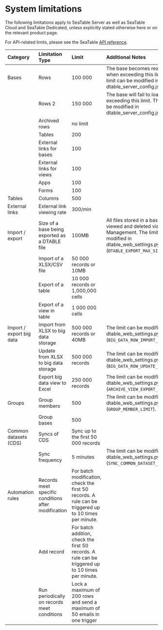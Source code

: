# System limitations

The following limitations apply to SeaTable Server as well as SeaTable Cloud and SeaTable Dedicated, unless explicitly stated otherwise here or on the relevant product page.

For API-related limits, please see the SeaTable [API reference](https://api.seatable.com/reference/limits).

| Category                            | Limitation Type                                     | Limit                                                                                                  | Additional Notes                                                                                                                                                                                                                |
| :---------------------------------- | :-------------------------------------------------- | :----------------------------------------------------------------------------------------------------- | :------------------------------------------------------------------------------------------------------------------------------------------------------------------------------------------------------------------------------ |
| Bases                               | Rows                                                | 100 000                                                                                                | The base becomes read-only when exceeding this limit. The limit can be modified in dtable_server_config.json. |                                                        
|                                     | Rows 2                                              | 150 000                                                                                                | The base will fail to load when exceeding this limit. The limit can be modified in dtable_server_config.json. |
|                                     | Archived rows                                       | no limit                                                                                               |          |
|                                     | Tables                                              | 200                                                                                                    |          |
|                                     | External links for bases                            | 100                                                                                                    |          |
|                                     | External links for views                            | 100                                                                                                    |          |
|                                     | Apps                                                | 100                                                                                                    |          |
|                                     | Forms                                               | 100                                                                                                    |          |
| Tables                              | Columns                                             | 500                                                                                                    |          |
| External links                      | External link viewing rate                          | 300/min                                                                                                |          |
| Import / export                     | Size of a base being exported as a DTABLE file      | 100MB                                                                                                  | All files stored in a base can be viewed and deleted via File Management. The limit can be modified in dtable_web_settings.py (`DTABLE_EXPORT_MAX_SIZE`). |
|                                     | Import of a XLSX/CSV file                           | 50 000 records or 10MB                                                                                 |          |
|                                     | Export of a table                                   | 10 000 records or 1,000,000 cells                                                                      |          |
|                                     | Export of a view in table                           | 1 000 000 cells                                                                                        |          |
| Import / export big data            | Import from XLSX to big data storage                | 500 000 records or 40MB                                                                                | The limit can be modified in dtable_web_settings.py (`BIG_DATA_ROW_IMPORT_LIMIT`).     |
|                                     | Update from XLSX to big data storage                | 500 000 records                                                                                        | The limit can be modified in dtable_web_settings.py (`BIG_DATA_ROW_UPDATE_LIMIT`).     |
|                                     | Export big data view to Excel                       | 250 000 records                                                                                        | The limit can be modified in dtable_web_settings.py (`ARCHIVE_VIEW_EXPORT_ROW_LIMIT`).   |
| Groups                              | Group members                                       | 500                                                                                                    | The limit can be modified in dtable_web_settings.py (`GROUP_MEMBER_LIMIT`).    |
|                                     | Group bases                                         | 500                                                                                                    |          |
| Common datasets (CDS)               | Syncs of CDS                                        | Sync up to the first 50 000 records                                                                    |          |
|                                     | Sync frequency                                      | 5 minutes                                                                                              | The limit can be modified in dtable_web_settings.py (`SYNC_COMMON_DATASET_INTERVAL`).    |
| Automation rules                    | Records meet specific conditions after modification | For batch modification, check the first 50 records. A rule can be triggered up to 10 times per minute. |          |
|                                     | Add record                                          | For batch addition, check the first 50 records. A rule can be triggered up to 10 times per minute.     |          |
|                                     | Run periodically on records meet conditions         | Lock a maximum of 200 rows and send a maximum of 50 emails in one trigger                              |          |
